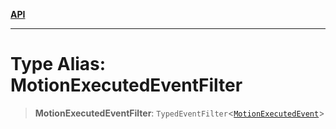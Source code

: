 [**API**](../../../README.md)

***

# Type Alias: MotionExecutedEventFilter

> **MotionExecutedEventFilter**: `TypedEventFilter`\<[`MotionExecutedEvent`](MotionExecutedEvent.md)\>
